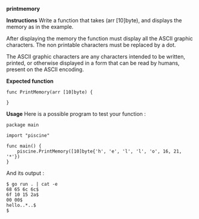 **printmemory**

**Instructions**
Write a function that takes (arr [10]byte), and displays the memory as in the example.

After displaying the memory the function must display all the ASCII graphic characters. The non printable characters must be replaced by a dot.

The ASCII graphic characters are any characters intended to be written, printed, or otherwise displayed in a form that can be read by humans, present on the ASCII encoding.

**Expected function**
```
func PrintMemory(arr [10]byte) {

}
```
**Usage**
Here is a possible program to test your function :
```
package main

import "piscine"

func main() {
	piscine.PrintMemory([10]byte{'h', 'e', 'l', 'l', 'o', 16, 21, '*'})
}
```
And its output :
```
$ go run . | cat -e
68 65 6c 6c$
6f 10 15 2a$
00 00$
hello..*..$
$
```